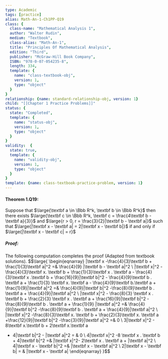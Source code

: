 ```yaml
---
type: Academic
tags: [practice]
alias: Math-An-1-Ch1PP-Q19
class: {
  class-name: "Mathematical Analysis 1",
  author: "Walter Rudin",
  medium: "Textbook",
  class-alias: "Math-An-1",
  title: "Principles Of Mathematical Analysis",
  edition: "Third",
  publisher: "McGraw-Hill Book Company",
  ISBN: "978-0-07-054235-8",
  length: 334,
  template: {
    name: "class-textbook-obj",
    version: 1,
    type: "object"
  }
}
relationship: {name: standard-relationship-obj, version: 1}
child: "[[Chapter 1 Practice Problems]]"
status: {
  state: "Completed",
  template: {
    name: "status-obj",
    version: 1,
    type: "object"
  }
}
validity:  {
  state: true,
  template: {
    name: "validity-obj",
    version: 1,
    type: "object"
  }
}
template: {name: class-textbook-practice-problem, version: 1}
---
```

#### Theorem 1.Q19:
Suppose that $\large{\textbf a \in \Bbb R^k, \textbf b \in \Bbb R^k}$ then there exists $\large{\textbf c \in \Bbb R^k, \textbf c = \frac{4\textbf b - \textbf a}{3}}$ and $\large{r > 0, r = \frac{3}{2}|\textbf b - \textbf a|}$ such that $\large{|\textbf x - \textbf a| = 2|\textbf x - \textbf b|}$ if and only if $\large{|\textbf x - \textbf c| = r}$ 


##### Proof:
The following computation completes the proof (Adapted from textbook solutions).
$$\large{
\begin{eqnarray}
|\textbf x -\frac{4}{3}\textbf b + \frac{1}{3}\textbf a|^2 =& \frac{4}{9} |\textbf b - \textbf a|^2 \\ 
|\textbf x|^2 - \frac{4}{3}\textbf x. \textbf b + \frac{1}{3}\textbf x . \textbf a - \frac{4}{3}\textbf x .\textbf b + \frac{16}{9}|\textbf b|^2 - \frac{4}{9}\textbf b . \textbf a + \frac{1}{3} \textbf x. \textbf a - \frac{4}{9}\textbf b.\textbf a + \frac{1}{9}|\textbf a|^2 =& \frac{4}{9}|\textbf b|^2 -\frac{8}{9}\textbf b . \textbf a + \frac{4}{9}|\textbf a|^2 \\ 
|\textbf x|^2 - \frac{8}{3} \textbf x . \textbf b + \frac{2}{3} \textbf x . \textbf a + \frac{16}{9}|\textbf b|^2 - \frac{8}{9}\textbf b . \textbf a + \frac{1}{9} |\textbf a|^2 =& \frac{4}{9}|\textbf b|^2 -\frac{8}{9}\textbf b . \textbf a + \frac{4}{9}|\textbf a|^2 \\ |\textbf x|^2 -\frac{8}{3}\textbf x. \textbf b + \frac{2}{3}\textbf x. \textbf a +\frac{12}{9}|\textbf b|^2 -\frac{3}{9}|\textbf a|^2 =& 0 \\
3|\textbf x|^2  - 8\textbf x.\textbf b + 2\textbf x.\textbf a
 + 4|\textbf b|^2 - |\textbf a|^2 = & 0  \\
4|\textbf x|^2 -8 \textbf x . \textbf b  + 4|\textbf b|^2 =&  |\textbf x|^2- 2\textbf x . \textbf a + |\textbf a|^2 \\
4|\textbf x - \textbf b|^2 =& |\textbf x - \textbf a|^2 \\ 
2|\textbf x - \textbf b| = & |\textbf x - \textbf a|
\end{eqnarray} 
}$$
